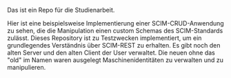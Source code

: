 Das ist ein Repo für die Studienarbeit.

Hier ist eine beispielsweise Implementierung einer SCIM-CRUD-Anwendung zu sehen, die die Manipulation einen custom Schemas des SCIM-Standards zulässt.
Dieses Repository ist zu Testzwecken implementiert, um ein grundlegendes Verständnis über SCIM-REST zu erhalten.
Es gibt noch den alten Server und den alten Client der User verwaltet. Die neuen ohne das "old" im Namen waren ausgelegt Maschinenidentitäten zu verwalten und zu manipulieren. 

 
 
